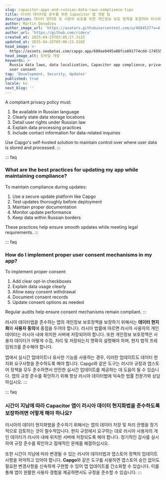 ```yaml
---
slug: capacitor-apps-and-russias-data-laws-compliance-tips
title: 러시아 데이터법 준수를 위한 Capacitor 앱 개발 팁
description: 데이터 현지화 및 사용자 보호를 위한 개인정보 보호 정책을 포함하여 러시아에서 앱을 개발하기 위한 필수 규정 준수 팁을 알아보세요.
author: Martin Donadieu
author_image_url: 'https://avatars.githubusercontent.com/u/4084527?v=4'
author_url: 'https://github.com/riderx'
created_at: 2025-04-25T03:05:27.312Z
updated_at: 2025-04-25T03:06:23.310Z
head_image: >-
  https://assets.seobotai.com/capgo.app/680ae0495a08fca891774cdd-1745550383310.jpg
head_image_alt: 모바일 개발
keywords: >-
  Russia data laws, data localization, Capacitor app compliance, privacy policy,
  user consent
tag: 'Development, Security, Updates'
published: true
locale: ko
next_blog: ''
---
```

A compliant privacy policy must:

1.  Be available in Russian language
2.  Clearly state data storage locations
3.  Detail user rights under Russian law
4.  Explain data processing practices
5.  Include contact information for data-related inquiries

Use Capgo's self-hosted solution to maintain control over where user data is stored and processed.
:::

::: faq
### What are the best practices for updating my app while maintaining compliance?

To maintain compliance during updates:

1.  Use a secure update platform like Capgo
2.  Test updates thoroughly before deployment
3.  Maintain proper documentation
4.  Monitor update performance
5.  Keep data within Russian borders

These practices help ensure smooth updates while meeting legal requirements.
:::

::: faq
### How do I implement proper user consent mechanisms in my app?

To implement proper consent:

1.  Add clear opt-in checkboxes
2.  Explain data usage clearly
3.  Allow easy consent withdrawal
4.  Document consent records
5.  Update consent options as needed

Regular audits help ensure consent mechanisms remain compliant.
:::

러시아 데이터법을 준수하는 앱의 개인정보 보호정책을 보장하기 위해서는 **데이터 현지화**와 **사용자 동의**에 중점을 두어야 합니다. 러시아 법률에 따르면 러시아 사용자의 개인 데이터는 러시아 내에 위치한 서버에 저장되어야 합니다. 또한 개인정보 보호정책은 사용자 데이터가 어떻게 수집, 처리 및 저장되는지 명확히 설명해야 하며, 현지 법적 프레임워크를 준수해야 합니다.

앱에서 실시간 업데이트나 유사한 기능을 사용하는 경우, 이러한 업데이트도 데이터 현지화 요구사항을 준수하도록 해야 합니다. Capgo와 같은 도구는 러시아 규정과 앱스토어 정책을 모두 준수하면서 안전한 실시간 업데이트를 제공하는 데 도움이 될 수 있습니다. 앱의 규정 준수를 확인하기 위해 항상 러시아 데이터법에 익숙한 법률 전문가와 상담하십시오.
:::

::: faq
### 시간이 지남에 따라 Capacitor 앱이 러시아 데이터 현지화법을 준수하도록 보장하려면 어떻게 해야 하나요?

러시아의 데이터 현지화법을 준수하기 위해서는 앱의 데이터 저장 및 처리 관행을 정기적으로 검토하는 것이 필수적입니다. 현지 규정에서 요구하는 대로 러시아 사용자의 개인 데이터가 러시아 내에 위치한 서버에 저장되도록 해야 합니다. 정기적인 감사를 실시하여 규정 준수를 확인하고 잠재적인 문제를 해결하십시오.

또한 시간이 지남에 따라 변경될 수 있는 러시아 데이터법과 앱스토어 정책의 업데이트 사항을 파악하고 있어야 합니다. **Capgo**와 같은 도구를 사용하면 앱스토어 승인 없이도 필요한 변경사항을 신속하게 구현할 수 있어 앱 업데이트를 간소화할 수 있습니다. 이를 통해 앱이 원활한 사용자 경험을 제공하면서도 규정을 준수할 수 있습니다.
:::
